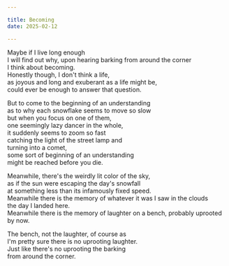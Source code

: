 ```yaml
---

title: Becoming
date: 2025-02-12

---
```


Maybe if I live long enough</br>
I will find out why, upon hearing barking from around the corner</br>
I think about becoming.</br>
Honestly though, I don't think a life,</br>
as joyous and long and exuberant as a life might be,</br>
could ever be enough to answer that question.</br>

But to come to the beginning of an understanding</br>
as to why each snowflake seems to move so slow</br>
but when you focus on one of them,</br>
one seemingly lazy dancer in the whole,</br>
it suddenly seems to zoom so fast</br>
catching the light of the street lamp and</br>
turning into a comet,</br>
some sort of beginning of an understanding</br>
might be reached before you die.</br>

Meanwhile, there's the weirdly lit color of the sky,</br>
as if the sun were escaping the day's snowfall</br>
at something less than its infamously fixed speed.</br>
Meanwhile there is the memory of whatever it was I saw in the clouds</br>
the day I landed here.</br> Meanwhile there is the memory
of laughter on a bench, probably uprooted by now.</br>

The bench, not the laughter, of course as</br>
I'm pretty sure there is no uprooting laughter.</br>
Just like there's no uprooting the barking</br>
from around the corner.</br>